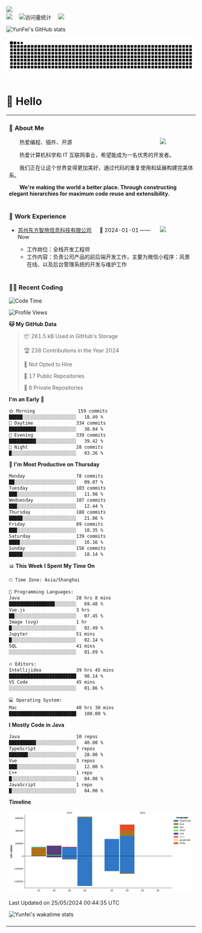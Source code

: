   <!-- dynamic typing effect 动态打字效果 -->
  <div>
    <a href="http://yunfei.plus">
      <img src="https://readme-typing-svg.demolab.com?font=Fira+Code&pause=1000&width=435&lines=console.log(%22Hello%2C%20World%22);祝您今天愉快!&center=true&size=27" />
    </a>
  </div>

  <div>
    <a href="http://yunfei.plus/"><img src="https://img.shields.io/badge/Website-博客-8c36db" /></a>&emsp;
    <!-- visitor -->
    <img src="https://komarev.com/ghpvc/?username=yunfeidog&label=Views&color=orange&style=flat" alt="访问量统计" />&emsp;
    <!-- wakatime -->    
    <a href="https://wakatime.com/@yunfeidog"><img src="https://wakatime.com/badge/user/42d0678c-368b-448b-9a77-5d21c5b55352.svg" /></a>
  </div>

![YunFei's GitHub stats](https://github-readme-stats.vercel.app/api?username=yunfeidog)

![snake](./dist/github-contribution-grid-snake.svg)

#  🙋 Hello

<table>


<tr><td>

### 🤺 About Me

<img align="right" width="88" src="https://cdn.jsdelivr.net/gh/yunfeidog/yunfeidog/assets/images/jobs.png" />

<p>&emsp;&emsp;热爱编程、插件、开源</p>
<p>&emsp;&emsp;热爱计算机科学和 IT 互联网事业，希望能成为一名优秀的开发者。</p>
<p>&emsp;&emsp;我们正在让这个世界变得更加美好，通过代码的重复使用和延展构建完美体系。</p>
<p>&emsp;&emsp;<strong>We're making the world a better place. Through constructing elegant hierarchies for maximum code reuse and extensibility.</strong></p>

</td></tr> 

<tr><td>

### 🏢 Work Experience

<img align="right" width="88" src="https://cdn.jsdelivr.net/gh/yunfeidog/yunfeidog/assets/images/yuanze.png" />

- [苏州东方智旅信息科技有限公司](http://www.leyoobao.com/) &emsp; 📌 2024-01-01 —— Now

    - 工作岗位：全栈开发工程师
    - 工作内容：负责公司产品的前后端开发工作，主要为微信小程序：风景在线、以及后台管理系统的开发与维护工作


</td></tr>

<tr><td>

### 👩‍💻 Recent Coding
<!--START_SECTION:waka-->
![Code Time](http://img.shields.io/badge/Code%20Time-1%2C153%20hrs%2050%20mins-blue)

![Profile Views](http://img.shields.io/badge/Profile%20Views-42-blue)

**🐱 My GitHub Data** 

> 📦 261.5 kB Used in GitHub's Storage 
 > 
> 🏆 238 Contributions in the Year 2024
 > 
> 🚫 Not Opted to Hire
 > 
> 📜 17 Public Repositories 
 > 
> 🔑 6 Private Repositories 
 > 
**I'm an Early 🐤** 

```text
🌞 Morning                159 commits         █████░░░░░░░░░░░░░░░░░░░░   18.49 % 
🌆 Daytime                334 commits         ██████████░░░░░░░░░░░░░░░   38.84 % 
🌃 Evening                339 commits         ██████████░░░░░░░░░░░░░░░   39.42 % 
🌙 Night                  28 commits          █░░░░░░░░░░░░░░░░░░░░░░░░   03.26 % 
```
📅 **I'm Most Productive on Thursday** 

```text
Monday                   78 commits          ██░░░░░░░░░░░░░░░░░░░░░░░   09.07 % 
Tuesday                  103 commits         ███░░░░░░░░░░░░░░░░░░░░░░   11.98 % 
Wednesday                107 commits         ███░░░░░░░░░░░░░░░░░░░░░░   12.44 % 
Thursday                 188 commits         █████░░░░░░░░░░░░░░░░░░░░   21.86 % 
Friday                   89 commits          ███░░░░░░░░░░░░░░░░░░░░░░   10.35 % 
Saturday                 139 commits         ████░░░░░░░░░░░░░░░░░░░░░   16.16 % 
Sunday                   156 commits         █████░░░░░░░░░░░░░░░░░░░░   18.14 % 
```


📊 **This Week I Spent My Time On** 

```text
🕑︎ Time Zone: Asia/Shanghai

💬 Programming Languages: 
Java                     28 hrs 8 mins       █████████████████░░░░░░░░   69.48 % 
Vue.js                   3 hrs               ██░░░░░░░░░░░░░░░░░░░░░░░   07.45 % 
Image (svg)              1 hr                █░░░░░░░░░░░░░░░░░░░░░░░░   02.49 % 
Jupyter                  51 mins             █░░░░░░░░░░░░░░░░░░░░░░░░   02.14 % 
SQL                      41 mins             ░░░░░░░░░░░░░░░░░░░░░░░░░   01.69 % 

🔥 Editors: 
Intellijidea             39 hrs 45 mins      █████████████████████████   98.14 % 
VS Code                  45 mins             ░░░░░░░░░░░░░░░░░░░░░░░░░   01.86 % 

💻 Operating System: 
Mac                      40 hrs 30 mins      █████████████████████████   100.00 % 
```

**I Mostly Code in Java** 

```text
Java                     10 repos            ██████████░░░░░░░░░░░░░░░   40.00 % 
TypeScript               7 repos             ███████░░░░░░░░░░░░░░░░░░   28.00 % 
Vue                      3 repos             ███░░░░░░░░░░░░░░░░░░░░░░   12.00 % 
C++                      1 repo              █░░░░░░░░░░░░░░░░░░░░░░░░   04.00 % 
JavaScript               1 repo              █░░░░░░░░░░░░░░░░░░░░░░░░   04.00 % 
```



**Timeline**

![Lines of Code chart](https://raw.githubusercontent.com/yunfeidog/yunfeidog/main/assets/bar_graph.png)


 Last Updated on 25/05/2024 00:44:35 UTC
<!--END_SECTION:waka-->

![Yunfei's wakatime stats](https://github-readme-stats.vercel.app/api/wakatime?username=yunfeidog)

</td></tr>




<tr><td>

